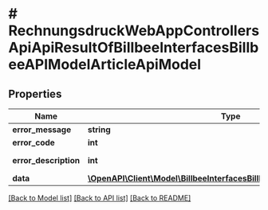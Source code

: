 # # RechnungsdruckWebAppControllersApiApiResultOfBillbeeInterfacesBillbeeAPIModelArticleApiModel

## Properties

Name | Type | Description | Notes
------------ | ------------- | ------------- | -------------
**error_message** | **string** |  | [optional]
**error_code** | **int** |  | [optional]
**error_description** | **int** |  | [optional] [readonly]
**data** | [**\OpenAPI\Client\Model\BillbeeInterfacesBillbeeAPIModelArticleApiModel**](BillbeeInterfacesBillbeeAPIModelArticleApiModel.md) |  | [optional]

[[Back to Model list]](../../README.md#models) [[Back to API list]](../../README.md#endpoints) [[Back to README]](../../README.md)

